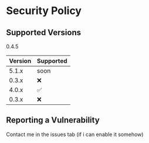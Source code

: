 # Security Policy

## Supported Versions

0.4.5

| Version | Supported          |
| ------- | ------------------ |
| 5.1.x   | soon |
| 0.3.x  | :x:                |
| 4.0.x   | :white_check_mark: |
| 0.3.x   | :x:                |

## Reporting a Vulnerability

Contact me in the issues tab (if i can enable it somehow)



